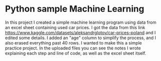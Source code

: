 # Python sample Machine Learning
In this project I created a simple machine learning program using data from an excel sheet containing used car prices.
I got the data from this link https://www.kaggle.com/datasets/aleksandrglotov/car-prices-poland and I edited some details.
I added an "age" column to simplify the process, and I also erased everything past 40 rows. I wanted to make this a simple practice project.
In the uploaded files you can see the notes I wrote explaining each step and line of code, as well as the excel sheet itself.
